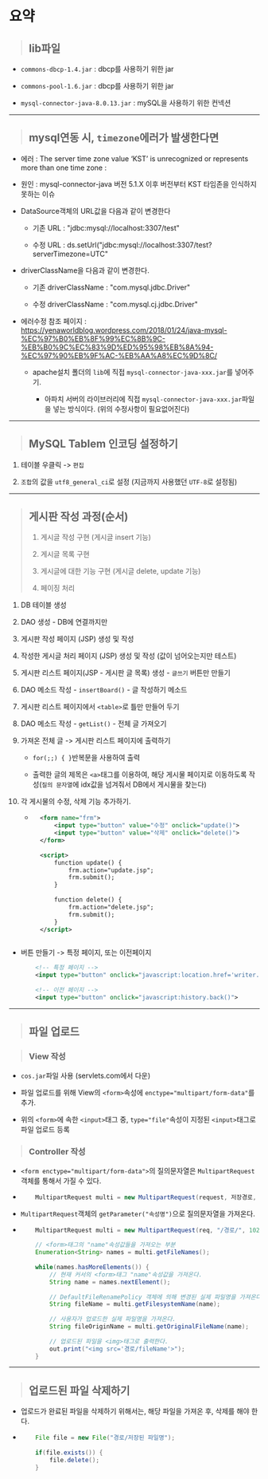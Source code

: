 # 요약

>	## lib파일

*	``commons-dbcp-1.4.jar`` : dbcp를 사용하기 위한 jar

*	``commons-pool-1.6.jar`` : dbcp를 사용하기 위한 jar

*	``mysql-connector-java-8.0.13.jar`` : mySQL을 사용하기 위한 컨넥션

---

>	## mysql연동 시, ``timezone``에러가 발생한다면  

*	에러 : The server time zone value ‘KST’ is unrecognized or represents more than one time zone : 

*	원인 : mysql-connector-java 버전 5.1.X 이후 버전부터 KST 타임존을 인식하지 못하는 이슈

*	DataSource객체의 URL값을 다음과 같이 변경한다 

	* 기존 URL : "jdbc:mysql://localhost:3307/test"
	
	* 수정 URL : ds.setUrl("jdbc:mysql://localhost:3307/test?serverTimezone=UTC"
	
*	driverClassName을 다음과 같이 변경한다.

	* 기존 driverClassName : "com.mysql.jdbc.Driver"
	
	* 수정 driverClassName : "com.mysql.cj.jdbc.Driver"

*	에러수정 참조 페이지 : https://yenaworldblog.wordpress.com/2018/01/24/java-mysql-%EC%97%B0%EB%8F%99%EC%8B%9C-%EB%B0%9C%EC%83%9D%ED%95%98%EB%8A%94-%EC%97%90%EB%9F%AC-%EB%AA%A8%EC%9D%8C/

	* apache설치 폴더의 ``lib``에 직접 ``mysql-connector-java-xxx.jar``를 넣어주기.
	
		* 아파치 서버의 라이브러리에 직접 ``mysql-connector-java-xxx.jar``파일을 넣는 방식이다. (위의 수정사항이 필요없어진다)
		
---

>	## MySQL Tablem 인코딩 설정하기

1.	테이블 우클릭 -> ``편집``

1.	``조합``의 값을 ``utf8_general_ci``로 설정 (지금까지 사용했던 ``UTF-8``로 설정됨)

---

>	## 게시판 작성 과정(순서)
>
>	1. 게시글 작성 구현 (게시글 insert 기능)
>
>	1. 게시글 목록 구현
>
>	1. 게시글에 대한 기능 구현 (게시글 delete, update 기능)
>
>	1. 페이징 처리

1.	DB 테이블 생성

1.	DAO 생성 - DB에 연결까지만

1.	게시판 작성 페이지 (JSP) 생성 및 작성

1.	작성한 게시글 처리 페이지 (JSP) 생성 및 작성 (값이 넘어오는지만 테스트)

1.	게시판 리스트 페이지(JSP - 게시판 글 목록) 생성 - ``글쓰기`` 버튼만 만들기

1.	DAO 메소드 작성 - ``insertBoard()`` - 글 작성하기 메소드

1.	게시판 리스트 페이지에서 ``<table>``로 틀만 만들어 두기

1.	DAO 메소드 작성 - ``getList()`` - 전체 글 가져오기

1.	가져온 전체 글 -> 게시판 리스트 페이지에 출력하기

	* ``for(;;) { }``반복문을 사용하여 출력
	
	* 출력한 글의 제목은 ``<a>``태그를 이용하여, 해당 게시물 페이지로 이동하도록 작성(``질의 문자열``에 idx값을 넘겨줘서 DB에서 게시물을 찾는다)
	
1.	각 게시물의 수정, 삭제 기능 추가하기.

	* ```xml
		<form name="frm">
			<input type="button" value="수정" onclick="update()">
			<input type="button" value="삭제" onclick="delete()">
		</form>
		
		<script>
			function update() {
				frm.action="update.jsp";
				frm.submit();
			}
			
			function delete() {
				frm.action="delete.jsp";
				frm.submit();
			}
		</script>
	```
	
*	버튼 만들기 -> 특정 페이지, 또는 이전페이지

	```xml
		<!-- 특정 페이지 -->
		<input type="button" onclick="javascript:location.href='writer.jsp'">
		
		<!-- 이전 페이지 -->
		<input type="button" onclick="javascript:history.back()">
	```
	
---

>	## 파일 업로드

>	### View 작성

*	``cos.jar``파일 사용 (servlets.com에서 다운)

*	파일 업로드를 위해 View의 ``<form>``속성에 ``enctype="multipart/form-data"``를 추가.

*	위의 ``<form>``에 속한 ``<input>``태그 중, ``type="file"``속성이 지정된 ``<input>``태그로 파일 업로드 등록

>	### Controller 작성

*	``<form enctype="multipart/form-data">``의 질의문자열은 ``MultipartRequest``객체를 통해서 가질 수 있다.

*	```java
		MultipartRequest multi = new MultipartRequest(request, 저장경로, 파일최대크기, 인코딩값, new DefaultFileRenamePolicy());
	```
	
*	``MultipartRequest``객체의 ``getParameter("속성명")``으로 질의문자열을 가져온다.

*	```java
		MultipartRequest multi = new MultipartRequest(req, "/경로/", 1024 * 1024 * 10, "UTF-8", new DefaultFileRenamePolicy());
		
		// <form>태그의 "name"속성값들을 가져오는 부분
		Enumeration<String> names = multi.getFileNames();
		
		while(names.hasMoreElements()) {
			// 현재 커서의 <form>태그 "name"속성값을 가져온다.
			String name = names.nextElement();
			
			// DefaultFileRenamePolicy 객체에 의해 변경된 실제 파일명을 가져온다.
			String fileName = multi.getFilesystemName(name);
			
			// 사용자가 업로드한 실제 파일명을 가져온다.
			String fileOriginName = multi.getOriginalFileName(name);
			
			// 업로드된 파일을 <img>태그로 출력한다.
			out.print("<img src='경로/fileName'>");
		}
	```
	
---
	
>	## 업로드된 파일 삭제하기

*	업로드가 완료된 파일을 삭제하기 위해서는, 해당 파일을 가져온 후, 삭제를 해야 한다.

*	```java
		File file = new File("경로/저장된 파일명");
		
		if(file.exists()) {
			file.delete();
		}
	```
	